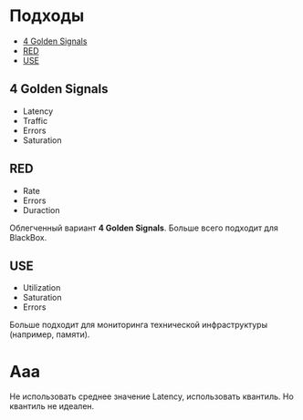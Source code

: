 # Подходы
* [4 Golden Signals](#4-golden-signals)
* [RED](#red)
* [USE](#use)

## 4 Golden Signals
* Latency
* Traffic
* Errors
* Saturation

## RED
* Rate
* Errors
* Duraction

Облегченный вариант **4 Golden Signals**. Больше всего подходит для BlackBox.

## USE
* Utilization
* Saturation
* Errors

Больше подходит для мониторинга технической инфраструктуры (например, памяти).

# Aaa
Не использовать среднее значение Latency, использовать квантиль. Но квантиль не идеален.
